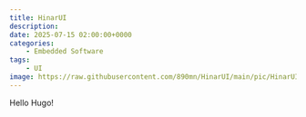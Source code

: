 ```yaml
---
title: HinarUI
description: 
date: 2025-07-15 02:00:00+0000
categories: 
    - Embedded Software
tags: 
    - UI
image: https://raw.githubusercontent.com/890mn/HinarUI/main/pic/HinarUI_Cover.jpg
---
```


Hello Hugo!
